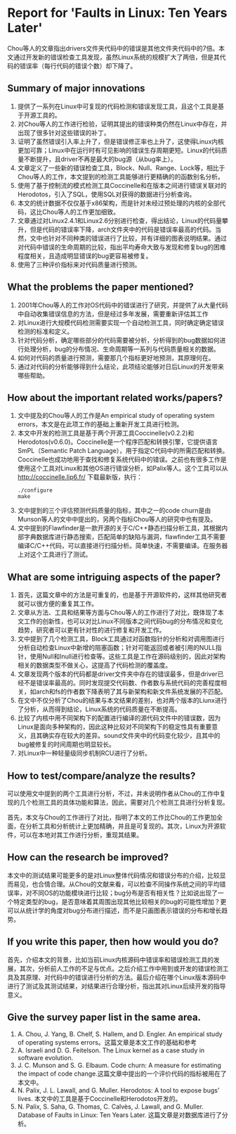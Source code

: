 # Report for 'Faults in Linux: Ten Years Later'
Chou等人的文章指出drivers文件夹代码中的错误是其他文件夹代码中的7倍。本文通过开发新的错误检查工具发现，虽然Linux系统的规模扩大了两倍，但是其代码的错误率（每行代码的错误个数）却下降了。

## Summary of major innovations
1. 提供了一系列在Linux中可复现的代码检测和错误发现工具，且这个工具是基于开源工具的。
2. 对Chou等人的工作进行检验，证明其提出的错误种类仍然在Linux中存在，并出现了很多针对这些错误的补丁。
3. 证明了虽然错误引入率上升了，但是错误修正率也上升了，这使得Linux内核更加可靠；Linux中在运行时有可见影响的错误生存周期更短。Linux的代码质量不断提升，且driver不再是最大的bug源（从bug率上）。
4. 文章定义了一些新的错误检查工具，Block、Null、Range、Lock等，相比于Chou等人的工作，本文提到的检测工具能够进行更精确的的函数别名分析。
5. 使用了基于控制流的模式检测工具Coccinelle和在版本之间进行错误关联对的Herodotos，引入了SQL，使用SQL对获得的数据进行分析查询。
6. 本文的统计数据不仅仅基于x86架构，而是针对未经过预处理的内核的全部代码，这比Chou等人的工作更加细致。
7. 文章通过对Linux2.4.1和Linux2.6分别进行检查，得出结论，Linux的代码量攀升，但是代码的错误率下降，arch文件夹中的代码是错误率最高的代码。当然，文中也针对不同种类的错误进行了比较，并有详细的图表说明结果。通过对代码中错误的生命周期的比较，指出平均寿命大致与发现和修复bug的困难程度相关，且造成明显错误的bug更容易被修复。
8. 使用了三种评价指标来对代码质量进行预测。

## What the problems the paper mentioned?
1. 2001年Chou等人的工作对OS代码中的错误进行了研究，并提供了从大量代码中自动收集错误信息的方法，但是经过多年发展，需要重新评估其工作
2. 对Linux进行大规模代码检测需要实现一个自动检测工具，同时确定确定错误检测的标准和定义。
3. 针对代码分析，确定哪些部分的代码需要被分析，分析得到的bug数据如何进行处理分析，bug的分布情况、生命周期等一系列与代码质量相关的数据。
4. 如何对代码的质量进行预测，需要那几个指标更好地预测，其原理何在。
5. 通过对代码的分析能够得到什么结论，此项结论能够对日后Linux的开发带来哪些帮助。

## How about the important related works/papers?
1. 文中提及的Chou等人的工作是An empirical study of operating system errors，本文是在此项工作的基础上重新开发工具进行检测。
2. 本文中开发的检测工具是基于两个开源工具Coccinelle(v0.2.2)和Herodotos(v0.6.0)。Coccinelle是一个程序匹配和转换引擎，它提供语言SmPL（Semantic Patch Language），用于指定C代码中的所需匹配和转换。Coccinelle也成功地用于查找和修复系统代码中的错误。之前也有很多工作是使用这个工具对Linux和其他OS进行错误分析，如Palix等人。这个工具可以从 http://coccinelle.lip6.fr/ 下载最新版，执行：
    ```
    ./configure 
    make
    ```
3. 文中提到的三个评估预测代码质量的指标，其中之一的code churn是由Munson等人的文中中提出的，另两个指标Chou等人的研究中也有提及。
4. 文中提到的Flawfinder是一款开源的关于C/C++静态扫描分析工具，其根据内部字典数据库进行静态搜索，匹配简单的缺陷与漏洞，flawfinder工具不需要编译C/C++代码，可以直接进行扫描分析。简单快速，不需要编译。在服务器上对这个工具进行了测试。

## What are some intriguing aspects of the paper?
1. 首先，这篇文章中的方法是可重复的，也是基于开源软件的，这样其他研究者就可以很方便的重复其工作。
2. 文章从方法、工具和结果等方面与Chou等人的工作进行了对比，既体现了本文工作的创新性，也可以对比Linux不同版本之间代码bug的分布情况和变化趋势，研究者可以更有针对性的进行修复和开发工作。
3. 文中提到了几个检测工具，Block工具通过对函数指针的分析和对调用图进行分析自动检查Linux中新增的阻塞函数；针对可能返回或者被引用的NULL指针，使用Null和Inull进行检查等。这些工具是工作在源码级别的，因此对架构相关的数据类型不做关心，这提高了代码检测的覆盖度。
4. 文章发现两个版本的代码都是driver文件夹中存在的错误最多，但是driver已经不是错误率最高的。同时发现提交代码数、作者数与系统代码的完善程度相关，如arch和fs的作者数下降表明了其与新架构和新文件系统发展的不匹配。
5. 在文中不仅分析了Chou的结果与本文结果的差别，也对两个版本的Liunx进行了分析，从而得到结论，Linux系统的代码质量在不断提高。
6. 比较了内核中用不同架构下的配置进行编译的源代码文件中的错误数，因为Linux是面向多种架构的，因此这种比较对不同架构下的稳定性具有重要意义，且其确实存在较大的差异。sound文件夹中的代码变化较少，且其中的bug被修复的时间周期也明显较长。
7. 对Linux中一种轻量级同步机制RCU进行了分析。

## How to test/compare/analyze the results?
可以使用文中提到的两个工具进行分析，不过，并未说明作者从Chou的工作中复现的几个检测工具的具体功能和算法，因此，需要对几个检测工具进行分析复现。

首先，本文与Chou的工作进行了对比，指明了本文的工作比Chou的工作更加全面，在分析工具和分析统计上更加精确，并且是可复现的。其次，Linux为开源软件，可以在本地对其工作进行分析，重现其结果。

## How can the research be improved? 
本文中的测试结果可能更多的是对Linux整体代码情况和错误分布的介绍，比较显而易见，也合情合理。从Chou的文献来看，可以检查不同操作系统之间的平均错误率，对不同OS的功能模块进行比较；bug分布是否有相关性？比如说出现了一个特定类型的bug，是否意味着其周围出现其他比较相关的bug的可能性增加？更可以从统计学的角度对bug分布进行描述，而不是只画图表示错误的分布和增长趋势。

## If you write this paper, then how would you do?
首先，介绍本文的背景，比如当前Linux内核源码中错误率和错误检测工具的发展，其次，分析前人工作的不足与优点。之后介绍工作中用到或开发的错误检测工具及其原理、对代码中的错误进行分析的方法。最后介绍在哪个Linux版本源码中进行了测试及其测试结果，对结果进行合理分析，指出其对Linux后续开发的指导意义。

## Give the survey paper list in the same area.
1. A. Chou, J. Yang, B. Chelf, S. Hallem, and D. Engler. An empirical study of operating systems errors。这篇文章是本文工作的基础和参考
2. A. Israeli and D. G. Feitelson. The Linux kernel as a case study in
software evolution.
3. J. C. Munson and S. G. Elbaum. Code churn: A measure for estimating
the impact of code change.这篇文章中提出的一个评价代码的指标被用在了本文中。
4. N. Palix, J. L. Lawall, and G. Muller. Herodotos: A tool to expose bugs’ lives. 本文中的工具是基于Coccinelle和Herodotos开发的。
5. N. Palix, S. Saha, G. Thomas, C. Calvès, J. Lawall, and G. Muller.
Database of Faults in Linux: Ten Years Later. 这篇文章是对数据库进行了分析。